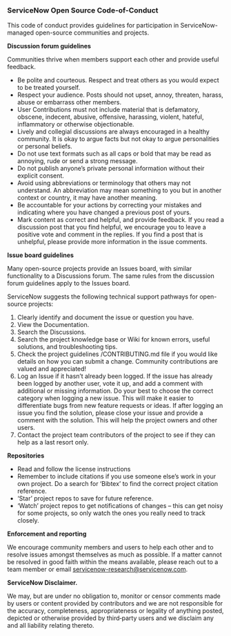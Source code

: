 ### ServiceNow Open Source Code-of-Conduct 

This code of conduct provides guidelines for participation in ServiceNow-managed open-source communities and projects. 

**Discussion forum guidelines**

Communities thrive when members support each other and provide useful feedback. 

- Be polite and courteous. Respect and treat others as you would expect to be treated yourself.
- Respect your audience. Posts should not upset, annoy, threaten, harass, abuse or embarrass other members.
- User Contributions must not include material that is defamatory, obscene, indecent, abusive, offensive, harassing, violent, hateful, inflammatory or otherwise objectionable.
- Lively and collegial discussions are always encouraged in a healthy community. It is okay to argue facts but not okay to argue personalities or personal beliefs.
- Do not use text formats such as all caps or bold that may be read as annoying, rude or send a strong message.
- Do not publish anyone’s private personal information without their explicit consent.
- Avoid using abbreviations or terminology that others may not understand. An abbreviation may mean something to you but in another context or country, it may have another meaning.
- Be accountable for your actions by correcting your mistakes and indicating where you have changed a previous post of yours.
- Mark content as correct and helpful, and provide feedback. If you read a discussion post that you find helpful, we encourage you to leave a positive vote and comment in the replies. If you find a post that is unhelpful, please provide more information in the issue comments.

**Issue board guidelines**

Many open-source projects provide an Issues board, with similar functionality to a Discussions forum. The same rules from the discussion forum guidelines apply to the Issues board. 

ServiceNow suggests the following technical support pathways for open-source projects:

1. Clearly identify and document the issue or question you have. 
2. View the Documentation.
3. Search the Discussions. 
4. Search the project knowledge base or Wiki for known errors, useful solutions, and troubleshooting tips. 
5. Check the project guidelines /CONTRIBUTING.md file if you would like details on how you can submit a change. Community contributions are valued and appreciated!
6. Log an Issue if it hasn’t already been logged. If the issue has already been logged by another user, vote it up, and add a comment with additional or missing information. Do your best to choose the correct category when logging a new issue. This will make it easier to differentiate bugs from new feature requests or ideas. If after logging an issue you find the solution, please close your issue and provide a comment with the solution. This will help the project owners and other users.
7. Contact the project team contributors of the project to see if they can help as a last resort only. 

**Repositories**

- Read and follow the license instructions
- Remember to include citations if you use someone else’s work in your own project. Do a search for ‘Bibtex’ to find the correct project citation reference. 
- ‘Star’ project repos to save for future reference.
- ‘Watch’ project repos to get notifications of changes – this can get noisy for some projects, so only watch the ones you really need to track closely. 

**Enforcement and reporting** 

We encourage community members and users to help each other and to resolve issues amongst themselves as much as possible. If a matter cannot be resolved in good faith within the means available, please reach out to a team member or email servicenow-research@servicenow.com.

**ServiceNow Disclaimer.**

We may, but are under no obligation to, monitor or censor comments made by users or content provided by contributors and we are not responsible for the accuracy, completeness, appropriateness or legality of anything posted, depicted or otherwise provided by third‑party users and we disclaim any and all liability relating thereto.
